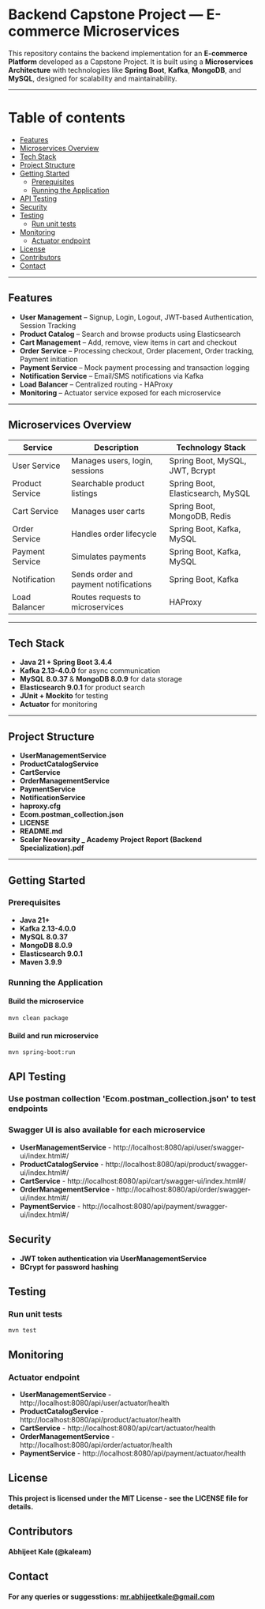 # Backend Capstone Project — E-commerce Microservices

This repository contains the backend implementation for an **E-commerce Platform** developed as a Capstone Project. It is built using a **Microservices Architecture** with technologies like **Spring Boot**, **Kafka**, **MongoDB**, and **MySQL**, designed for scalability and maintainability.

---

# Table of contents
- [Features](#-features)
- [Microservices Overview](#-microservices-overview)
- [Tech Stack](#-tech-stack)
- [Project Structure](#-project-structure)
- [Getting Started](#-getting-started)
  - [Prerequisites](#prerequisites)
  - [Running the Application](#running-the-application)
- [API Testing](#api-testing)
- [Security](#-security)
- [Testing](#-testing)
  - [Run unit tests](#run-unit-tests)
- [Monitoring](#-monitoring)
  - [Actuator endpoint](#actuator-endpoint)
- [License](#-license)
- [Contributors](#️-contributors)
- [Contact](#-contact)

---

## Features

- **User Management** – Signup, Login, Logout, JWT-based Authentication, Session Tracking
- **Product Catalog** – Search and browse products using Elasticsearch
- **Cart Management** – Add, remove, view items in cart and checkout
- **Order Service** – Processing checkout, Order placement, Order tracking, Payment initiation
- **Payment Service** – Mock payment processing and transaction logging
- **Notification Service** – Email/SMS notifications via Kafka
- **Load Balancer** – Centralized routing - HAProxy
- **Monitoring** – Actuator service exposed for each microservice

---

## Microservices Overview

| Service         | Description                           | Technology Stack                  |
| --------------- | ------------------------------------- | --------------------------------- |
| User Service    | Manages users, login, sessions        | Spring Boot, MySQL, JWT, Bcrypt   |
| Product Service | Searchable product listings           | Spring Boot, Elasticsearch, MySQL |
| Cart Service    | Manages user carts                    | Spring Boot, MongoDB, Redis       |
| Order Service   | Handles order lifecycle               | Spring Boot, Kafka, MySQL         |
| Payment Service | Simulates payments                    | Spring Boot, Kafka, MySQL         |
| Notification    | Sends order and payment notifications | Spring Boot, Kafka                |
| Load Balancer   | Routes requests to microservices      | HAProxy                           |

---

## Tech Stack

- **Java 21 + Spring Boot 3.4.4**
- **Kafka 2.13-4.0.0** for async communication
- **MySQL 8.0.37** & **MongoDB 8.0.9** for data storage
- **Elasticsearch 9.0.1** for product search
- **JUnit + Mockito** for testing
- **Actuator** for monitoring

---

## Project Structure

- **UserManagementService**
- **ProductCatalogService**
- **CartService**
- **OrderManagementService**
- **PaymentService**
- **NotificationService**
- **haproxy.cfg**
- **Ecom.postman_collection.json**
- **LICENSE**
- **README.md**
- **Scaler Neovarsity _ Academy Project Report (Backend Specialization).pdf**

---

## Getting Started

### Prerequisites

- **Java 21+**
- **Kafka 2.13-4.0.0**
- **MySQL 8.0.37**
- **MongoDB 8.0.9**
- **Elasticsearch 9.0.1**
- **Maven 3.9.9**

### Running the Application

#### Build the microservice
```
mvn clean package
```

#### Build and run microservice
```
mvn spring-boot:run
```

## API Testing

### Use postman collection 'Ecom.postman_collection.json' to test endpoints
### Swagger UI is also available for each microservice
- **UserManagementService**     - http://localhost:8080/api/user/swagger-ui/index.html#/
- **ProductCatalogService**     - http://localhost:8080/api/product/swagger-ui/index.html#/
- **CartService**               - http://localhost:8080/api/cart/swagger-ui/index.html#/
- **OrderManagementService**    - http://localhost:8080/api/order/swagger-ui/index.html#/
- **PaymentService**            - http://localhost:8080/api/payment/swagger-ui/index.html#/

## Security

- **JWT token authentication via UserManagementService**
- **BCrypt for password hashing**

## Testing

### Run unit tests
```
mvn test
```

## Monitoring

### Actuator endpoint

- **UserManagementService**     - http://localhost:8080/api/user/actuator/health
- **ProductCatalogService**     - http://localhost:8080/api/product/actuator/health
- **CartService**               - http://localhost:8080/api/cart/actuator/health
- **OrderManagementService**    - http://localhost:8080/api/order/actuator/health
- **PaymentService**            - http://localhost:8080/api/payment/actuator/health

## License

#### This project is licensed under the MIT License - see the LICENSE file for details.

## Contributors

#### Abhijeet Kale (@kaleam)

## Contact

#### For any queries or suggesstions: mr.abhijeetkale@gmail.com